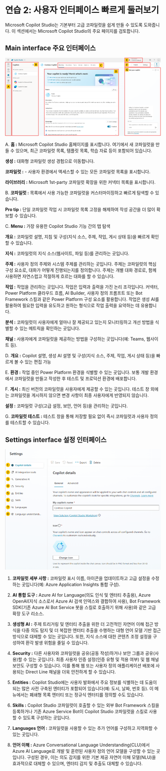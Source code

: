 # 연습 2: 사용자 인터페이스 빠르게 둘러보기

Microsoft Copilot Studio는 기본부터 고급 코파일럿을 쉽게 만들 수 있도록
도와줍니다. 이 섹션에서는 Microsoft Copilot Studio의 주요 페이지를
검토합니다.

## Main interface 주요 인터페이스

<img src="https://github.com/FDX-edu/240819_CopilotEdu_test/raw/main/Lab%2001/media/image13.png" width="800">

A.   **홈 :** Microsoft Copilot Studio 홈페이지를 표시합니다. 여기에서 새
 코파일럿을 만들 수 있으며, 최근 코파일럿 목록, 템플릿 목록, 학습 자료
 등이 포함되어 있습니다.
 
 **생성 :** 대화형 코파일럿 생성 경험으로 이동합니다.
 
 **코파일럿 :** - 사용자 환경에서 액세스할 수 있는 모든 코파일럿 목록을
 표시합니다.
 
 **라이브러리 :** Microsoft 1st-party 코파일럿 확장을 위한 커넥터 목록을
 표시합니다.

B.  **코파일럿 :** 목록에서 사용 가능한 코파일럿을 커스터마이징하고 빠르게
 탐색할 수 있습니다.

**Pro tip :** 단일 코파일럿 작업 시 코파일럿 목록 고정을 해제하여 작성 공간을 더 많이 확보할 수 있습니다.

C.  **Menu :**  가장 유용한 Copilot Studio 기능 간의 탭 탐색

 **개요 :** 코파일럿 설명, 지침 및 구성(지식 소스, 주제, 작업, 게시 상태
 등)을 빠르게 확인할 수 있습니다.
 
 **지식 :** 코파일럿의 지식 소스(웹사이트, 파일 등)를 관리하는 곳입니다.
 
 **주제 :** 사용자 정의 주제와 시스템 주제를 관리하는 곳입니다. 주제는
 코파일럿의 핵심 구성 요소로, 대화가 어떻게 진행되는지를 정의합니다.
 주제는 개별 대화 경로로, 함께 사용하면 자연스럽고 적절하게 흐르는
 대화를 할 수 있습니다.
 
 **작업 :** 작업을 관리하는 곳입니다. 작업은 입력과 출력을 가진 논리
 조각입니다. 커넥터, Power Platform 클라우드 흐름, AI Builder, 사용자
 정의 프롬프트 또는 Bot Framework 스킬과 같은 Power Platform 구성
 요소를 활용합니다. 작업은 생성 AI를 활용하여 필요한 입력을 유도하고
 원하는 형식으로 작업 출력을 요약하는 데 유용합니다.
 
 **분석 :** 코파일럿이 사용자에게 얼마나 잘 제공되고 있는지 모니터링하고
 개선 방법을 식별할 수 있는 메트릭을 확인하는 곳입니다.
 
 **채널 :** 사용자에게 코파일럿을 제공하는 방법을 구성하는 곳입니다(예:
 Teams, 웹사이트 등).

D.   **개요 :** Copilot 설명, 생성 AI 설명 및 구성(지식 소스, 주제, 작업,
 게시 상태 등)을 빠르게 볼 수 있는 편집 가능

E.  **환경 :** 작업 중인 Power Platform 환경을 식별할 수 있는 곳입니다. 보통
개발 환경에서 코파일럿을 만들고 작성한 후 테스트 및 프로덕션 환경에
배포합니다.

F.  **게시 :** 최신 버전의 코파일럿을 사용자에게 제공할 수 있는 곳입니다.
 테스트 창 외에는 코파일럿을 게시하지 않으면 변경 사항이 최종
 사용자에게 반영되지 않습니다.

 **설정 :** 코파일럿 구성(고급 설정, 보안, 언어 등)을 관리하는 곳입니다.

G.  **코파일럿 테스트 :** 테스트 창을 통해 저장할 필요 없이 즉시 코파일럿과
 사용자 정의를 테스트할 수 있습니다.

## Settings interface 설정 인터페이스

<img src="https://github.com/FDX-edu/240819_CopilotEdu_test/raw/main/Lab%2001/media/image14.png" width="800">

1.  **코파일럿 세부 사항 :** 코파일럿 표시 이름,
    아이콘을 업데이트하고 고급 설정을 수정하는 곳입니다(예: Azure
    Application Insights 통합 구성).

2.  **AI 통합 도구 :** Azure AI for Language(의도
    인식 및 엔터티 추출용), Azure OpenAI(지식 소스로서 Azure AI 검색
    인덱스와 결합하여 사용), Bot Framework SDK(기존 Azure AI Bot Service
    봇을 스킬로 호출하기 위해 사용)와 같은 고급 확장 도구 리소스.

3.   **생성형 AI :** 주제 트리거링 및 엔터티 추출을
    위한 더 고전적인 자연어 이해 접근 방식을 다중 의도 탐지 및 더 복잡한
    엔터티 추출을 수행하는 대형 언어 모델 기반 접근 방식으로 대체할 수
    있는 곳입니다. 또한, 지식 소스에 대한 콘텐츠 조정 설정을 구성하여
    환각 발생 위험을 줄일 수 있습니다.

4.  **Security :** 다른 사용자와 코파일럿을 공유(공동 작성)하거나
    보안 그룹과 공유(사용)할 수 있는 곳입니다. 최종 사용자 인증
    설정(인증 유형 및 적용 여부) 및 웹 채널 보안도 구성할 수 있습니다.
    이를 통해 웹 또는 사용자 정의 애플리케이션 배포에 사용되는 Direct
    Line 채널을 더욱 안전하게 할 수 있습니다.

5.  **Entities :** Copilot Studio에는 사용자 발화에서 주요
    정보를 식별하는 데 도움이 되는 많은 사전 구축된 엔터티가 포함되어
    있습니다(예: 도시, 날짜, 번호 등). 이 메뉴에서는 폐쇄형 목록 엔터티
    또는 정규식 엔터티를 정의할 수도 있습니다.

6.  **Skills :** Copilot Studio 코파일럿이 호출할 수 있는 외부 Bot
    Framework 스킬을 등록하거나 기존 Azure Service Bot이 Copilot Studio
    코파일럿을 스킬로 사용할 수 있도록 구성하는 곳입니다.

7.  **Languages 언어 :** 코파일럿을 사용할 수 있는 추가 언어를 구성하고
    지역화할 수 있는 곳입니다.

8.  **언어 이해 :** Azure Conversational
    Language Understanding(CLU)에서 Azure AI Language로 개발 및 훈련된
    사용자 정의 언어 모델을 구성할 수 있는 곳입니다. 구성된 경우, 이는
    의도 감지를 위한 기본 제공 자연어 이해 모델(NLU)을 효과적으로 대체할
    수 있으며, 엔터티 감지 및 추출도 대체할 수 있습니다.

